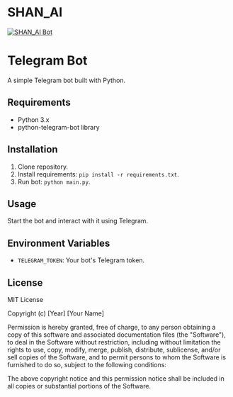# SHAN_AI

[![SHAN_AI Bot](https://github.com/Denvil-x/SHAN_AI/actions/workflows/shan-ai-bot.yml/badge.svg)](https://github.com/Denvil-x/SHAN_AI/actions/workflows/shan-ai-bot.yml)

# Telegram Bot
A simple Telegram bot built with Python.

## Requirements
- Python 3.x
- python-telegram-bot library

## Installation
1. Clone repository.
2. Install requirements: `pip install -r requirements.txt`.
3. Run bot: `python main.py`.

## Usage
Start the bot and interact with it using Telegram.

## Environment Variables
- `TELEGRAM_TOKEN`: Your bot's Telegram token.

## License
MIT License

Copyright (c) [Year] [Your Name]

Permission is hereby granted, free of charge, to any person obtaining a copy
of this software and associated documentation files (the "Software"), to deal
in the Software without restriction, including without limitation the rights
to use, copy, modify, merge, publish, distribute, sublicense, and/or sell
copies of the Software, and to permit persons to whom the Software is
furnished to do so, subject to the following conditions:

The above copyright notice and this permission notice shall be included in all
copies or substantial portions of the Software.
